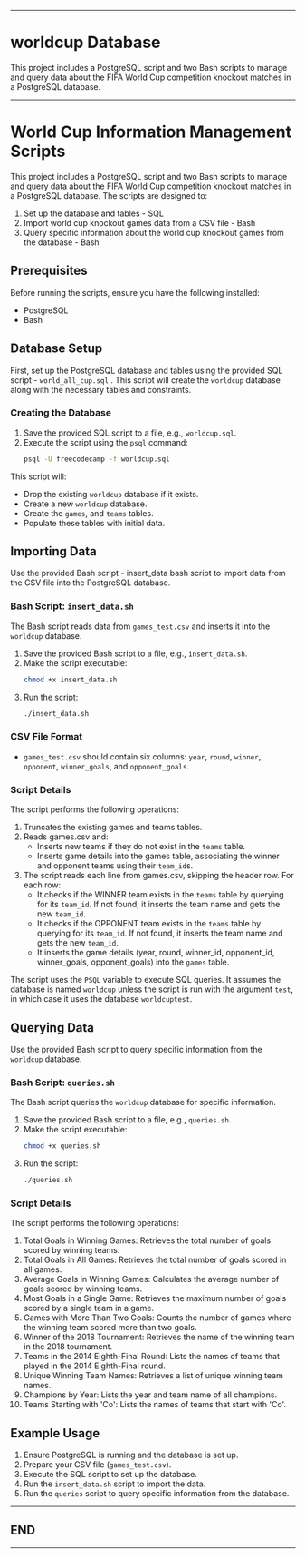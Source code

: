 
---

# worldcup Database
This project includes a PostgreSQL script and two Bash scripts to manage and query data about the FIFA World Cup competition knockout matches in a PostgreSQL database.

---

# World Cup Information Management Scripts

This project includes a PostgreSQL script and two Bash scripts to manage and query data about the FIFA World Cup competition knockout matches in a PostgreSQL database. The scripts are designed to:
1. Set up the database and tables - SQL
2. Import world cup knockout games data from a CSV file - Bash
3. Query specific information about the world cup knockout games from the database - Bash

## Prerequisites

Before running the scripts, ensure you have the following installed:

- PostgreSQL
- Bash

## Database Setup

First, set up the PostgreSQL database and tables using the provided SQL script - `world_all_cup.sql` . This script will create the `worldcup` database along with the necessary tables and constraints.

### Creating the Database

1. Save the provided SQL script to a file, e.g., `worldcup.sql`.
2. Execute the script using the `psql` command:
   ```bash
   psql -U freecodecamp -f worldcup.sql
   ```

This script will:

- Drop the existing `worldcup` database if it exists.
- Create a new `worldcup` database.
- Create the `games`, and `teams` tables.
- Populate these tables with initial data.

## Importing Data

Use the provided Bash script - insert_data bash script to import data from the CSV file into the PostgreSQL database.

### Bash Script: `insert_data.sh`

The Bash script reads data from `games_test.csv` and inserts it into the `worldcup` database.

1. Save the provided Bash script to a file, e.g., `insert_data.sh`.
2. Make the script executable:
   ```bash
   chmod +x insert_data.sh
   ```
3. Run the script:
   ```bash
   ./insert_data.sh
   ```

### CSV File Format

- `games_test.csv` should contain six columns: `year`, `round`, `winner`, `opponent`, `winner_goals`, and `opponent_goals`.

### Script Details

The script performs the following operations:

1. Truncates the existing games and teams tables.
2. Reads games.csv and:
   - Inserts new teams if they do not exist in the `teams` table.
   - Inserts game details into the games table, associating the winner and opponent teams using their `team_id`s.
3. The script reads each line from games.csv, skipping the header row. For each row:
   - It checks if the WINNER team exists in the `teams` table by querying for its `team_id`. If not found, it inserts the team name and gets the new `team_id`.
   - It checks if the OPPONENT team exists in the `teams` table by querying for its `team_id`. If not found, it inserts the team name and gets the new `team_id`.
   - It inserts the game details (year, round, winner_id, opponent_id, winner_goals, opponent_goals) into the `games` table.

The script uses the `PSQL` variable to execute SQL queries. It assumes the database is named `worldcup` unless the script is run with the argument `test`, in which case it uses the database `worldcuptest`.

## Querying Data

Use the provided Bash script to query specific information from the `worldcup` database.

### Bash Script: `queries.sh`

The Bash script queries the `worldcup` database for specific information.

1. Save the provided Bash script to a file, e.g., `queries.sh`.
2. Make the script executable:
   ```bash
   chmod +x queries.sh
   ```
3. Run the script:
   ```bash
   ./queries.sh
   ```

### Script Details

The script performs the following operations:

1. Total Goals in Winning Games: Retrieves the total number of goals scored by winning teams.
2. Total Goals in All Games: Retrieves the total number of goals scored in all games.
3. Average Goals in Winning Games: Calculates the average number of goals scored by winning teams.
4. Most Goals in a Single Game: Retrieves the maximum number of goals scored by a single team in a game.
5. Games with More Than Two Goals: Counts the number of games where the winning team scored more than two goals.
6. Winner of the 2018 Tournament: Retrieves the name of the winning team in the 2018 tournament.
7. Teams in the 2014 Eighth-Final Round: Lists the names of teams that played in the 2014 Eighth-Final round.
8. Unique Winning Team Names: Retrieves a list of unique winning team names.
9. Champions by Year: Lists the year and team name of all champions.
10. Teams Starting with 'Co': Lists the names of teams that start with 'Co'.

## Example Usage

1. Ensure PostgreSQL is running and the database is set up.
2. Prepare your CSV file (`games_test.csv`).
3. Execute the SQL script to set up the database.
4. Run the `insert_data.sh` script to import the data.
5. Run the `queries` script to query specific information from the database.

---

## END

---
